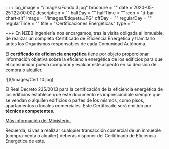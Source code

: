 +++
bg_image = "/images/Fondo 3.jpg"
brochure = ""
date = 2020-05-25T22:00:00Z
description = ""
halfDay = ""
halfTime = ""
icon = "ti-bar-chart-alt"
image = "/images/Etiqueta.JPG"
offDay = ""
regularDay = ""
regularTime = ""
title = "Certificaciones Energéticas"
type = ""

+++
En NZEB Ingeniería nos encargamos, tras la visita obligada al inmueble, de realizar un completo Certificado de Eficiencia Energética y tramitarlo antes los Organismos responsables de cada Comunidad Autónoma.

El **certificado de eficiencia energética** tiene por objeto proporcionar información objetiva sobre la eficiencia energética de los edificios para que el consumidor pueda comparar y evaluar este aspecto en su decisión de compra o alquiler.

![](/images/Cert 10.jpg)

El Real Decreto 235/2013 para la certificación de la eficiencia energética de los edificios establece que este documento es imprescindible siempre que se vendan o alquilen edificios o partes de los mismos, como pisos, apartamentos o locales comerciales. Este Certificado será emitido por **técnicos competentes.**

[Más información del Ministerio.](https://energia.gob.es/desarrollo/EficienciaEnergetica/CertificacionEnergetica/Paginas/certificacion.aspx "Información del Ministerio")

Recuerda, si vas a realizar cualquier transacción comercial de un inmueble (compra-venta o alquiler) deberás disponer del Certificado de Eficiencia Energética de este.